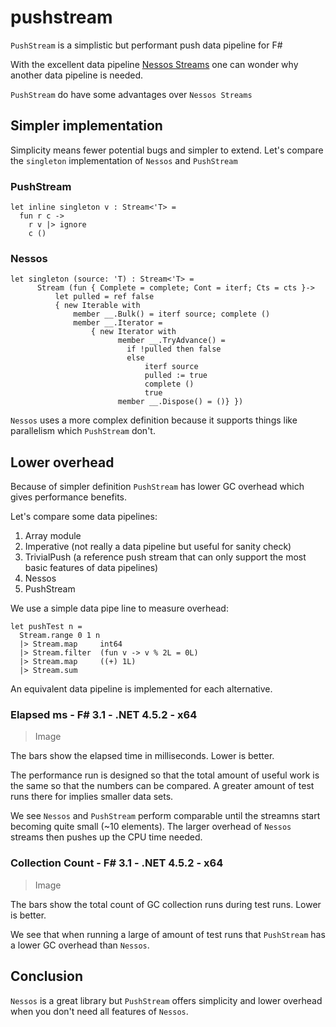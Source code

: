 # pushstream

`PushStream` is a simplistic but performant push data pipeline for F#

With the excellent data pipeline [Nessos Streams](https://github.com/nessos/Streams)
one can wonder why another data pipeline is needed.

`PushStream` do have some advantages over `Nessos Streams`

## Simpler implementation

Simplicity means fewer potential bugs and simpler to extend. Let's compare the
`singleton` implementation of `Nessos` and `PushStream`

### PushStream

```
let inline singleton v : Stream<'T> =
  fun r c ->
    r v |> ignore
    c ()
```

### Nessos

```
let singleton (source: 'T) : Stream<'T> =
      Stream (fun { Complete = complete; Cont = iterf; Cts = cts }->
          let pulled = ref false
          { new Iterable with
              member __.Bulk() = iterf source; complete ()
              member __.Iterator =
                  { new Iterator with
                        member __.TryAdvance() =
                          if !pulled then false
                          else
                              iterf source
                              pulled := true
                              complete ()
                              true
                        member __.Dispose() = ()} })
```

`Nessos` uses a more complex definition because it supports things like
parallelism which `PushStream` don't.

## Lower overhead

Because of simpler definition `PushStream` has lower GC overhead which gives performance
benefits.

Let's compare some data pipelines:

  1. Array module
  2. Imperative (not really a data pipeline but useful for sanity check)
  3. TrivialPush (a reference push stream that can only support the most basic features of data pipelines)
  4. Nessos
  5. PushStream

We use a simple data pipe line to measure overhead:

```
let pushTest n =
  Stream.range 0 1 n
  |> Stream.map     int64
  |> Stream.filter  (fun v -> v % 2L = 0L)
  |> Stream.map     ((+) 1L)
  |> Stream.sum
```

An equivalent data pipeline is implemented for each alternative.

### Elapsed ms - F# 3.1 - .NET 4.5.2 - x64

> Image

The bars show the elapsed time in milliseconds. Lower is better.

The performance run is designed so that the total amount of useful work is the same
so that the numbers can be compared. A greater amount of test runs there for implies
smaller data sets.

We see `Nessos` and `PushStream` perform comparable until the streamns start becoming
quite small (~10 elements). The larger overhead of `Nessos` streams then pushes up
the CPU time needed.

### Collection Count - F# 3.1 - .NET 4.5.2 - x64

> Image

The bars show the total count of GC collection runs during test runs. Lower is better.

We see that when running a large of amount of test runs that `PushStream` has a lower
GC overhead than `Nessos`.

## Conclusion

`Nessos` is a great library but `PushStream` offers simplicity and lower overhead
when you don't need all features of `Nessos`.
